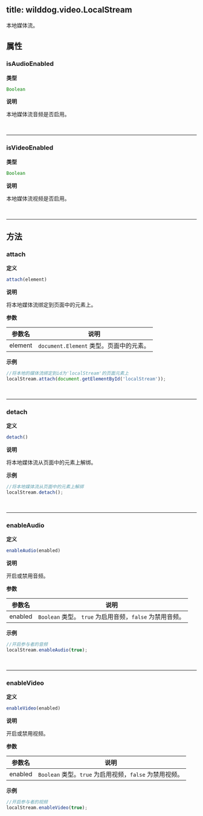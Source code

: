 ﻿
title: wilddog.video.LocalStream
---

本地媒体流。

## 属性

### isAudioEnabled

**类型**

```js
Boolean
```

**说明**

本地媒体流音频是否启用。

</br>

---

### isVideoEnabled

**类型**

```js
Boolean
```

**说明**

本地媒体流视频是否启用。

</br>

---

## 方法

### attach

**定义**

```js
attach(element)
```

**说明**

将本地媒体流绑定到页面中的元素上。

**参数** 

| 参数名 | 说明 |
|---|---|
| element | `document.Element` 类型。页面中的元素。 |

**示例**

```js
//将本地的媒体流绑定到id为'localStream'的页面元素上
localStream.attach(document.getElementById('localStream'));
```

</br>

---

### detach

**定义**

```js
detach()
```

**说明**

将本地媒体流从页面中的元素上解绑。

**示例**

```js
//将本地媒体流从页面中的元素上解绑
localStream.detach();
```

</br>

---

### enableAudio

**定义**

```js
enableAudio(enabled)
```

**说明**

开启或禁用音频。

**参数** 

| 参数名 | 说明 |
|---|---|
| enabled | `Boolean` 类型。 `true` 为启用音频，`false` 为禁用音频。 |

**示例**

```js
//开启参与者的音频
localStream.enableAudio(true);
```

</br>

---

### enableVideo

**定义**

```js
enableVideo(enabled)
```

**说明**

开启或禁用视频。

**参数** 

| 参数名 | 说明 |
|---|---|
| enabled | `Boolean` 类型。`true` 为启用视频，`false` 为禁用视频。 |

**示例**

```js
//开启参与者的视频
localStream.enableVideo(true);
```
